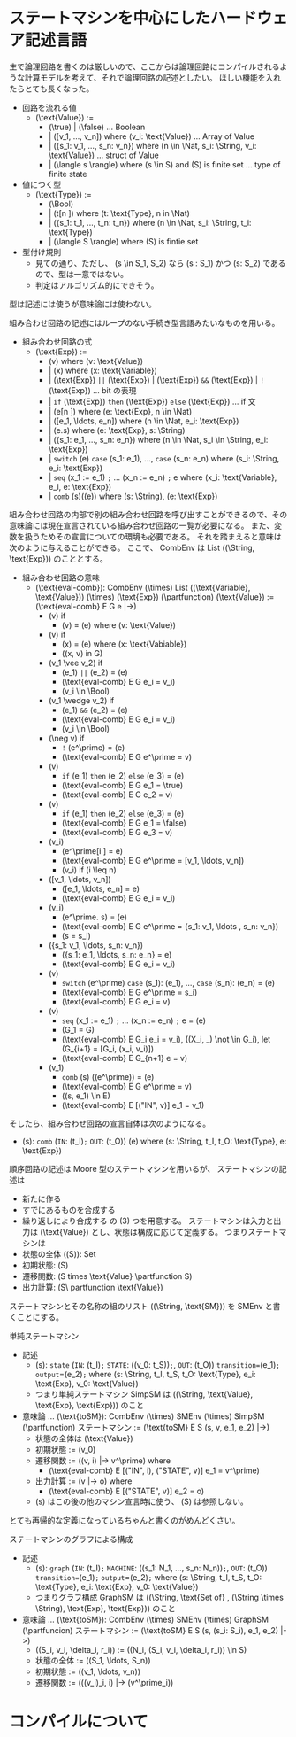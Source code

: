 # ステートマシンを中心にしたハードウェア記述言語
生で論理回路を書くのは厳しいので、ここからは論理回路にコンパイルされるような計算モデルを考えて、それで論理回路の記述としたい。
ほしい機能を入れたらとても長くなった。

- 回路を流れる値
  - \(\text{Value}\) :=
    - \(\true\) | \(\false\) ... Boolean
    - | \([v_1, ..., v_n]\) where \(v_i: \text{Value}\) ... Array of Value
    - | \(\{s_1: v_1, ..., s_n: v_n\}\) where \(n \in \Nat, s_i: \String, v_i: \text{Value}\) ... struct of Value
    - | \(\langle s \rangle\) where \(s \in S\) and \(S\) is finite set ... type of finite state
- 値につく型
  - \(\text{Type}\) :=
    - \(\Bool\)
    - | \(t[n ]\) where \(t: \text{Type}, n in \Nat\)
    - | \(\{s_1: t_1, ..., t_n: t_n\}\) where \(n \in \Nat, s_i: \String, t_i: \text{Type}\)
    - | \(\langle S \rangle\) where \(S\) is fintie set
- 型付け規則
    - 見ての通り、ただし、 \(s \in S_1, S_2\) なら \(s : S_1\) かつ \(s: S_2\) であるので、型は一意ではない。
    - 判定はアルゴリズム的にできそう。

型は記述には使うが意味論には使わない。

組み合わせ回路の記述にはループのない手続き型言語みたいなものを用いる。

- 組み合わせ回路の式
  - \(\text{Exp}\) :=
    - \(v\) where \(v: \text{Value}\)
    - | \(x\) where \(x: \text{Variable}\)
    - | \(\text{Exp}\) `||` \(\text{Exp}\) | \(\text{Exp}\) `&&` \(\text{Exp}\) | `!`\(\text{Exp}\) ... bit の表現
    - | `if` \(\text{Exp}\) `then` \(\text{Exp}\) `else` \(\text{Exp}\) ... if 文
    - | \(e[n ]\) where \(e: \text{Exp}, n \in \Nat\)
    - | \([e_1, \ldots, e_n]\) where \(n \in \Nat, e_i: \text{Exp}\)
    - | \(e.s\) where \(e: \text{Exp}, s: \String\)
    - | \(\{s_1: e_1, ..., s_n: e_n\}\) where \(n \in \Nat, s_i \in \String, e_i: \text{Exp}\)
    - | `switch` \(e\) `case` \(s_1: e_1\), ..., `case` \(s_n: e_n\) where \(s_i: \String, e_i: \text{Exp}\)
    - | `seq` \(x_1 := e_1\) `;` ... \(x_n := e_n\) `;` e where \(x_i: \text{Variable}, e_i, e: \text{Exp}\)
    - | `comb` \(s\)(\(e\)) where \(s: \String\), \(e: \text{Exp}\)

組み合わせ回路の内部で別の組み合わせ回路を呼び出すことができるので、その意味論には現在宣言されている組み合わせ回路の一覧が必要になる。
また、変数を扱うためその宣言についての環境も必要である。
それを踏まえると意味は次のように与えることができる。
ここで、 CombEnv は List \((\String, \text{Exp})\) のこととする。

- 組み合わせ回路の意味
  - \(\text{eval-comb}\): CombEnv \(\times\) List \((\text{Variable}, \text{Value})\) \(\times\) \(\text{Exp}\) \(\partfunction\) \(\text{Value}\) := \(\text{eval-comb} E G e |->\)
    - \(v\) if
      - \(v\) = \(e\) where \(v: \text{Value}\)
    - \(v\) if
      - \(x\) = \(e\) where \(x: \text{Vabiable}\)
      - \((x, v) in G\)
    - \(v_1 \vee v_2\) if
      - \(e_1\) `||` \(e_2\) = \(e\)
      - \(\text{eval-comb} E G e_i = v_i\)
      - \(v_i \in \Bool\)
    - \(v_1 \wedge v_2\) if
      - \(e_1\) `&&` \(e_2\) = \(e\)
      - \(\text{eval-comb} E G e_i = v_i\)
      - \(v_i \in \Bool\)
    - \(\neg v\) if
      - `!` \(e^\prime\) = \(e\)
      - \(\text{eval-comb} E G e^\prime = v\)
    - \(v\)
      - `if` \(e_1\) `then` \(e_2\) `else` \(e_3\) = \(e\)
      - \(\text{eval-comb} E G e_1 = \true\)
      - \(\text{eval-comb} E G e_2 = v\)
    - \(v\)
      - `if` \(e_1\) `then` \(e_2\) `else` \(e_3\) = \(e\)
      - \(\text{eval-comb} E G e_1 = \false\)
      - \(\text{eval-comb} E G e_3 = v)
    - \(v_i\)
      - \(e^\prime[i ] = e\)
      - \(\text{eval-comb} E G e^\prime = [v_1, \ldots, v_n]\)
      - \(v_i\) if \(i \leq n\)
    - \([v_1, \ldots, v_n]\)
      - \([e_1, \ldots, e_n] = e\)
      - \(\text{eval-comb} E G e_i = v_i\)
    - \(v_i\)
      - \(e^\prime. s\) = \(e\)
      - \(\text{eval-comb} E G e^\prime = \{s_1: v_1, \ldots , s_n: v_n\}\)
      - \(s = s_i\)
    - \(\{s_1: v_1, \ldots, s_n: v_n\}\)
      - \(\{s_1: e_1, \ldots, s_n: e_n\} = e\)
      - \(\text{eval-comb} E G e_i = v_i\)
    - \(v\)
      - `switch` \(e^\prime\) `case` \(s_1\): \(e_1\), ..., `case` \(s_n\): \(e_n\) = \(e\)
      - \(\text{eval-comb} E G e^\prime = s_i\)
      - \(\text{eval-comb} E G e_i = v\)
    - \(v\)
      - `seq` \(x_1 := e_1\) `;` ... \(x_n := e_n\) `;` e = \(e\)
      - \(G_1 = G\)
      - \(\text{eval-comb} E G_i e_i = v_i\), \((X_i, \_) \not \in G_i\), let \(G_{i+1} = [G_i, (x_i, v_i)]\)
      - \(\text{eval-comb} E G_{n+1} e = v\)
    - \(v_1\)
      - `comb` \(s\) (\(e^\prime\)) = \(e\)
      - \(\text{eval-comb} E G e^\prime = v\)
      - \((s, e_1) \in E\)
      - \(\text{eval-comb} E [("IN", v)] e_1 = v_1\)

そしたら、組み合わせ回路の宣言自体は次のようになる。
- \(s\): `comb` (`IN`: \(t_I\)`;` `OUT`: \(t_O\)) \(e\) where \(s: \String, t_I, t_O: \text{Type}, e: \text{Exp}\)

順序回路の記述は Moore 型のステートマシンを用いるが、
ステートマシンの記述は
- 新たに作る
- すでにあるものを合成する
- 繰り返しにより合成する
の \(3\) つを用意する。
ステートマシンは入力と出力は \(\text{Value}\) とし、状態は構成に応じて定義する。
つまりステートマシンは
- 状態の全体 (\(S\)): Set
- 初期状態: \(S\)
- 遷移関数: \(S times \text{Value} \partfunction S\)
- 出力計算: \(S\ partfunction \text{Value}\)

ステートマシンとその名称の組のリスト \((\String, \text{SM})\) を SMEnv と書くことにする。

単純ステートマシン
- 記述
  - \(s\): `state` (`IN`: \(t_I\)`;` `STATE`: \((v_0: t_S)\)`;`, `OUT`: \(t_O\)) `transition=`\(e_1\)`;` `output`=\(e_2\)`;` where \(s: \String, t_I, t_S, t_O: \text{Type}, e_i: \text{Exp}, v_0: \text{Value}\)
  - つまり単純ステートマシン SimpSM は \((\String, \text{Value}, \text{Exp}, \text{Exp})\) のこと
- 意味論 ... \(\text{toSM}\): CombEnv \(\times\) SMEnv \(\times\) SimpSM \(\partfunction\) ステートマシン := \(\text{toSM} E S (s, v, e_1, e_2) |->\)
  - 状態の全体は \(\text{Value}\) 
  - 初期状態 := \(v_0\)
  - 遷移関数 := \((v, i) |-> v^\prime\) where
    - \(\text{eval-comb} E [("IN", i), ("STATE", v)] e_1 = v^\prime\)
  - 出力計算 := \(v |-> o\) where
    - \(\text{eval-comb} E [("STATE", v)] e_2 = o\)
  - \(s\) はこの後の他のマシン宣言時に使う、 \(S\) は参照しない。

とても再帰的な定義になっているちゃんと書くのがめんどくさい。

ステートマシンのグラフによる構成
- 記述
  - \(s\): `graph` (`IN`: \(t_I\)`;` `MACHINE`: \((s_1: N_1, ..., s_n: N_n)\)`;`, `OUT`: \(t_O\)) `transition=`\(e_1\)`;` `output`=\(e_2\)`;` where \(s: \String, t_I, t_S, t_O: \text{Type}, e_i: \text{Exp}, v_0: \text{Value}\)
  - つまりグラフ構成 GraphSM は \((\String, \text{Set of} \, (\String \times \String), \text{Exp}, \text{Exp})\) のこと
- 意味論 ... \(\text{toSM}\): CombEnv \(\times\) SMEnv \(\times\) GraphSM \(\partfuncion\) ステートマシン := \(\text{toSM} E S (s, (s_i: S_i), e_1, e_2) |->\)
  - \((S_i, v_i, \delta_i, r_i)\) := \((N_i, (S_i, v_i, \delta_i, r_i)) \in S\)
  - 状態の全体 := \((S_1, \ldots, S_n)\)
  - 初期状態 := \((v_1, \ldots, v_n)\)
  - 遷移関数 := \(((v_i)_i, i) |-> (v^\prime_i)\)

# コンパイルについて
